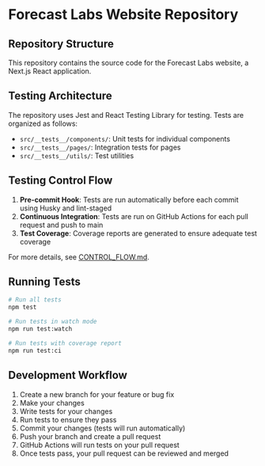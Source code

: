 # Forecast Labs Website Repository

## Repository Structure

This repository contains the source code for the Forecast Labs website, a Next.js React application.

## Testing Architecture

The repository uses Jest and React Testing Library for testing. Tests are organized as follows:

- `src/__tests__/components/`: Unit tests for individual components
- `src/__tests__/pages/`: Integration tests for pages
- `src/__tests__/utils/`: Test utilities

## Testing Control Flow

1. **Pre-commit Hook**: Tests are run automatically before each commit using Husky and lint-staged
2. **Continuous Integration**: Tests are run on GitHub Actions for each pull request and push to main
3. **Test Coverage**: Coverage reports are generated to ensure adequate test coverage

For more details, see [CONTROL_FLOW.md](../../CONTROL_FLOW.md).

## Running Tests

```bash
# Run all tests
npm test

# Run tests in watch mode
npm run test:watch

# Run tests with coverage report
npm run test:ci
```

## Development Workflow

1. Create a new branch for your feature or bug fix
2. Make your changes
3. Write tests for your changes
4. Run tests to ensure they pass
5. Commit your changes (tests will run automatically)
6. Push your branch and create a pull request
7. GitHub Actions will run tests on your pull request
8. Once tests pass, your pull request can be reviewed and merged